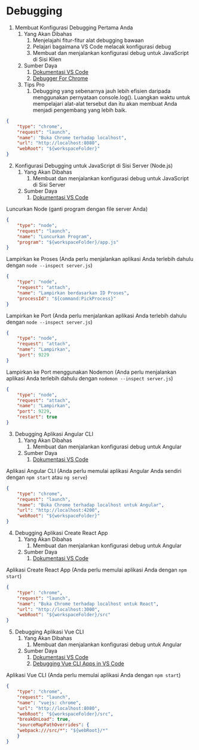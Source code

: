 # Debugging

1. Membuat Konfigurasi Debugging Pertama Anda
    1. Yang Akan Dibahas
        1. Menjelajahi fitur-fitur alat debugging bawaan
        2. Pelajari bagaimana VS Code melacak konfigurasi debug
        3. Membuat dan menjalankan konfigurasi debug untuk JavaScript di Sisi Klien
    2. Sumber Daya
        1. [Dokumentasi VS Code](https://code.visualstudio.com/docs/editor/debugging)
        2. [Debugger For Chrome](https://marketplace.visualstudio.com/items?itemName=msjsdiag.debugger-for-chrome)
    3. Tips Pro
        1. Debugging yang sebenarnya jauh lebih efisien daripada menggunakan pernyataan console.log(). Luangkan waktu untuk mempelajari alat-alat tersebut dan itu akan membuat Anda menjadi pengembang yang lebih baik.

```json
{
    "type": "chrome",
    "request": "launch",
    "name": "Buka Chrome terhadap localhost",
    "url": "http://localhost:8080",
    "webRoot": "${workspaceFolder}"
}
```

2. Konfigurasi Debugging untuk JavaScript di Sisi Server (Node.js)
    1. Yang Akan Dibahas
        1. Membuat dan menjalankan konfigurasi debug untuk JavaScript di Sisi Server
    2. Sumber Daya
        1. [Dokumentasi VS Code](https://code.visualstudio.com/docs/editor/debugging)

Luncurkan Node (ganti program dengan file server Anda)

```json
{
    "type": "node",
    "request": "launch",
    "name": "Luncurkan Program",
    "program": "${workspaceFolder}/app.js"
}
```

Lampirkan ke Proses (Anda perlu menjalankan aplikasi Anda terlebih dahulu dengan `node --inspect server.js`)

```json
{
    "type": "node",
    "request": "attach",
    "name": "Lampirkan berdasarkan ID Proses",
    "processId": "${command:PickProcess}"
}
```

Lampirkan ke Port (Anda perlu menjalankan aplikasi Anda terlebih dahulu dengan `node --inspect server.js`)

```json
{
    "type": "node",
    "request": "attach",
    "name": "Lampirkan",
    "port": 9229
}
```

Lampirkan ke Port menggunakan Nodemon (Anda perlu menjalankan aplikasi Anda terlebih dahulu dengan `nodemon --inspect server.js`)

```json
{
    "type": "node",
    "request": "attach",
    "name": "Lampirkan",
    "port": 9229,
    "restart": true
}
```

3. Debugging Aplikasi Angular CLI
    1. Yang Akan Dibahas
        1. Membuat dan menjalankan konfigurasi debug untuk Angular
    2. Sumber Daya
        1. [Dokumentasi VS Code](https://code.visualstudio.com/docs/editor/debugging)

Aplikasi Angular CLI (Anda perlu memulai aplikasi Angular Anda sendiri dengan `npm start` atau `ng serve`)

```json
{
    "type": "chrome",
    "request": "launch",
    "name": "Buka Chrome terhadap localhost untuk Angular",
    "url": "http://localhost:4200",
    "webRoot": "${workspaceFolder}"
}
```

4. Debugging Aplikasi Create React App
    1. Yang Akan Dibahas
        1. Membuat dan menjalankan konfigurasi debug untuk Angular
    2. Sumber Daya
        1. [Dokumentasi VS Code](https://code.visualstudio.com/docs/editor/debugging)

Aplikasi Create React App (Anda perlu memulai aplikasi Anda dengan `npm start`)

```json
{
    "type": "chrome",
    "request": "launch",
    "name": "Buka Chrome terhadap localhost untuk React",
    "url": "http://localhost:3000",
    "webRoot": "${workspaceFolder}/src"
}
```

5. Debugging Aplikasi Vue CLI
    1. Yang Akan Dibahas
        1. Membuat dan menjalankan konfigurasi debug untuk Angular
    2. Sumber Daya
        1. [Dokumentasi VS Code](https://code.visualstudio.com/docs/editor/debugging)
        2. [Debugging Vue CLI Apps in VS Code](https://vuejs.org/v2/cookbook/debugging-in-vscode.html)

Aplikasi Vue CLI (Anda perlu memulai aplikasi Anda dengan `npm start`)

```json
{
    "type": "chrome",
    "request": "launch",
    "name": "vuejs: chrome",
    "url": "http://localhost:8080",
    "webRoot": "${workspaceFolder}/src",
    "breakOnLoad": true,
    "sourceMapPathOverrides": {
    "webpack:///src/*": "${webRoot}/*"
    }
}
```
